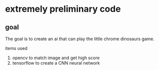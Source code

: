 # extremely preliminary code

## goal

The goal is to create an ai that can play the little chrome dinosaurs game. 

items used

1. opencv to match image and get high score
2. tensorflow to create a CNN neural network

